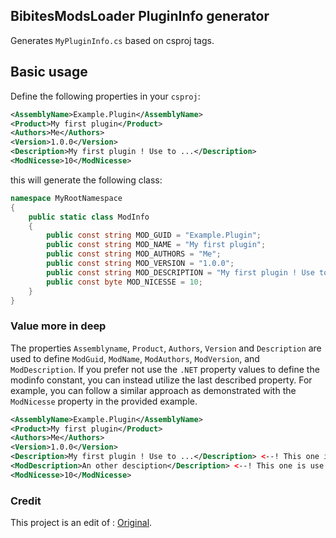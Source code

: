 
## BibitesModsLoader PluginInfo generator

Generates `MyPluginInfo.cs` based on csproj tags.

## Basic usage

Define the following properties in your `csproj`:

```xml
<AssemblyName>Example.Plugin</AssemblyName>
<Product>My first plugin</Product>
<Authors>Me</Authors>
<Version>1.0.0</Version>
<Description>My first plugin ! Use to ...</Description>
<ModNicesse>10</ModNicesse> 
```

this will generate the following class:

```cs
namespace MyRootNamespace
{
	public static class ModInfo
	{
		public const string MOD_GUID = "Example.Plugin";
		public const string MOD_NAME = "My first plugin";
		public const string MOD_AUTHORS = "Me";
		public const string MOD_VERSION = "1.0.0";
		public const string MOD_DESCRIPTION = "My first plugin ! Use to ...";
		public const byte MOD_NICESSE = 10;
	}
}		
```

### Value more in deep

The properties `Assemblyname`, `Product`, `Authors`, `Version` and `Description` are used to define `ModGuid`, `ModName`, `ModAuthors`, `ModVersion`, and `ModDescription`.
If you prefer not use the `.NET` property values to define the modinfo constant, you can instead utilize the last described property. For example, you can follow a similar approach as demonstrated with the `ModNicesse` property in the provided example.

```xml
<AssemblyName>Example.Plugin</AssemblyName>
<Product>My first plugin</Product>
<Authors>Me</Authors>
<Version>1.0.0</Version>
<Description>My first plugin ! Use to ...</Description> <--! This one is use to define the out put discription of the dll. -->
<ModDescription>An other desciption</Description> <--! This one is use for the const  value. -->
<ModNicesse>10</ModNicesse> 
```

### Credit

This project is an edit of : [Original](https://github.com/BepInEx/BepInEx.Templates/tree/master/BepInEx.PluginInfoProps).